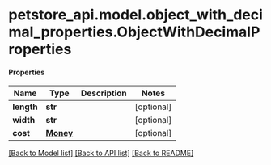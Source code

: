 # petstore_api.model.object_with_decimal_properties.ObjectWithDecimalProperties

#### Properties
Name | Type | Description | Notes
------------ | ------------- | ------------- | -------------
**length** | **str** |  | [optional] 
**width** | **str** |  | [optional] 
**cost** | [**Money**](Money.md) |  | [optional] 

[[Back to Model list]](../../README.md#documentation-for-models) [[Back to API list]](../../README.md#documentation-for-api-endpoints) [[Back to README]](../../README.md)

